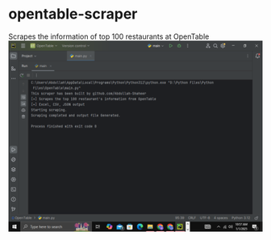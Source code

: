 # opentable-scraper
Scrapes the information of top 100 restaurants at OpenTable
![Console Output Screenshot](output/gthub_.png)
